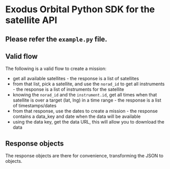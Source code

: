 # Exodus Orbital Python SDK for the satellite API

## Please refer the ```example.py``` file.

## Valid flow
The following is a valid flow to create a mission:
- get all available satellites - the response is a list of satellites
- from that list, pick a satellite, and use the ```norad_id``` to get all instruments - the response is a list of instruments for the satellite
- knowing the ```norad_id``` and the ```instrument.id```, get all times when that satellite is over a target (lat, lng) in a time range - the response is a list of timestamps/dates
- from that response, use the dates to create a mission - the response contains a data_key and date when the data will be available
- using the data key, get the data URL, this will allow you to download the data

## Response objects
The response objects are there for convenience, transforming the JSON to objects.